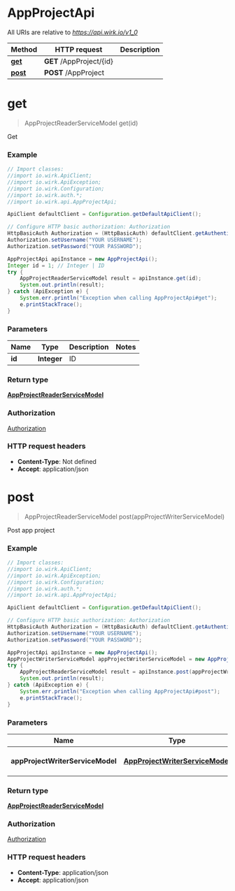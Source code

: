 # AppProjectApi

All URIs are relative to *https://api.wirk.io/v1_0*

Method | HTTP request | Description
------------- | ------------- | -------------
[**get**](AppProjectApi.md#get) | **GET** /AppProject/{id} | 
[**post**](AppProjectApi.md#post) | **POST** /AppProject | 


<a name="get"></a>
# **get**
> AppProjectReaderServiceModel get(id)



Get

### Example
```java
// Import classes:
//import io.wirk.ApiClient;
//import io.wirk.ApiException;
//import io.wirk.Configuration;
//import io.wirk.auth.*;
//import io.wirk.api.AppProjectApi;

ApiClient defaultClient = Configuration.getDefaultApiClient();

// Configure HTTP basic authorization: Authorization
HttpBasicAuth Authorization = (HttpBasicAuth) defaultClient.getAuthentication("Authorization");
Authorization.setUsername("YOUR USERNAME");
Authorization.setPassword("YOUR PASSWORD");

AppProjectApi apiInstance = new AppProjectApi();
Integer id = 1; // Integer | ID
try {
    AppProjectReaderServiceModel result = apiInstance.get(id);
    System.out.println(result);
} catch (ApiException e) {
    System.err.println("Exception when calling AppProjectApi#get");
    e.printStackTrace();
}
```

### Parameters

Name | Type | Description  | Notes
------------- | ------------- | ------------- | -------------
 **id** | **Integer**| ID |

### Return type

[**AppProjectReaderServiceModel**](AppProjectReaderServiceModel.md)

### Authorization

[Authorization](../README.md#Authorization)

### HTTP request headers

 - **Content-Type**: Not defined
 - **Accept**: application/json

<a name="post"></a>
# **post**
> AppProjectReaderServiceModel post(appProjectWriterServiceModel)



Post app project

### Example
```java
// Import classes:
//import io.wirk.ApiClient;
//import io.wirk.ApiException;
//import io.wirk.Configuration;
//import io.wirk.auth.*;
//import io.wirk.api.AppProjectApi;

ApiClient defaultClient = Configuration.getDefaultApiClient();

// Configure HTTP basic authorization: Authorization
HttpBasicAuth Authorization = (HttpBasicAuth) defaultClient.getAuthentication("Authorization");
Authorization.setUsername("YOUR USERNAME");
Authorization.setPassword("YOUR PASSWORD");

AppProjectApi apiInstance = new AppProjectApi();
AppProjectWriterServiceModel appProjectWriterServiceModel = new AppProjectWriterServiceModel(); // AppProjectWriterServiceModel | Definition of the appProject
try {
    AppProjectReaderServiceModel result = apiInstance.post(appProjectWriterServiceModel);
    System.out.println(result);
} catch (ApiException e) {
    System.err.println("Exception when calling AppProjectApi#post");
    e.printStackTrace();
}
```

### Parameters

Name | Type | Description  | Notes
------------- | ------------- | ------------- | -------------
 **appProjectWriterServiceModel** | [**AppProjectWriterServiceModel**](AppProjectWriterServiceModel.md)| Definition of the appProject |

### Return type

[**AppProjectReaderServiceModel**](AppProjectReaderServiceModel.md)

### Authorization

[Authorization](../README.md#Authorization)

### HTTP request headers

 - **Content-Type**: application/json
 - **Accept**: application/json

